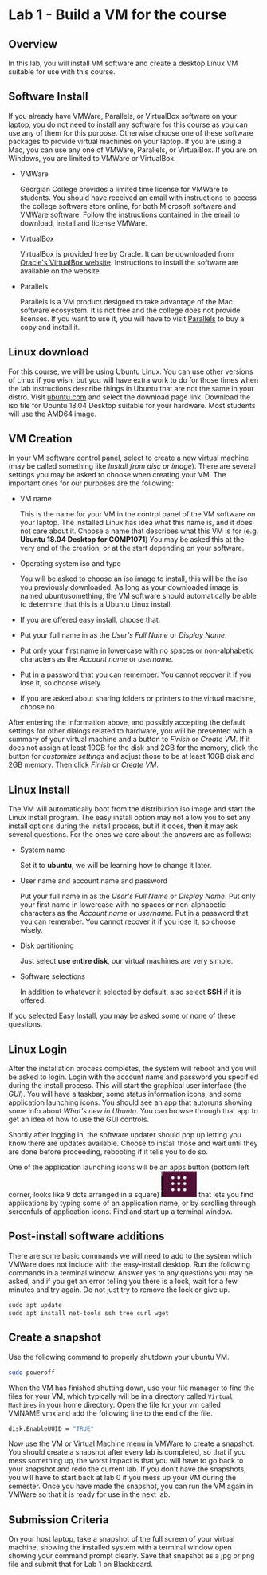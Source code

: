# Lab 1 - Build a VM for the course

## Overview

In this lab, you will install VM software and create a desktop Linux VM suitable for use with this course.

## Software Install

If you already have VMWare, Parallels, or VirtualBox software on your laptop, you do not need to install any software for this course as you can use any of them for this purpose.
Otherwise choose one of these software packages to provide virtual machines on your laptop. If you are using a Mac, you can use any one of VMWare, Parallels, or VirtualBox. If you are on Windows, you are limited to VMWare or VirtualBox.

* VMWare

  Georgian College provides a limited time license for VMWare to students. You should have received an email with instructions to access the college software store online, for both Microsoft software and VMWare software. Follow the instructions contained in the email to download, install and license VMWare.

* VirtualBox

  VirtualBox is provided free by Oracle. It can be downloaded from [Oracle's VirtualBox website](https://www.virtualbox.org). Instructions to install the software are available on the website.

* Parallels

  Parallels is a VM product designed to take advantage of the Mac software ecosystem. It is not free and the college does not provide licenses. If you want to use it, you will have to visit [Parallels](parallels.com) to buy a copy and install it.

## Linux download
For this course, we will be using Ubuntu Linux. You can use other versions of Linux if you wish, but you will have extra work to do for those times when the lab instructions describe things in Ubuntu that are not the same in your distro.
Visit [ubuntu.com](ubuntu.com) and select the download page link. Download the iso file for Ubuntu 18.04 Desktop suitable for your hardware. Most students will use the AMD64 image.

## VM Creation
In your VM software control panel, select to create a new virtual machine (may be called something like _Install from disc or image_). There are several settings you may be asked to choose when creating your VM. The important ones for our purposes are the following:

* VM name

  This is the name for your VM in the control panel of the VM software on your laptop.
  The installed Linux has idea what this name is, and it does not care about it.
  Choose a name that describes what this VM is for (e.g. **Ubuntu 18.04 Desktop for COMP1071**)
  You may be asked this at the very end of the creation, or at the start depending on your software.
  
* Operating system iso and type
  
  You will be asked to choose an iso image to install, this will be the iso you previously downloaded.
  As long as your downloaded image is named ubuntusomething, the VM software should automatically be able to determine that this is a Ubuntu Linux install.
  
* If you are offered easy install, choose that.
* Put your full name in as the _User's Full Name_ or _Display Name_.
* Put only your first name in lowercase with no spaces or non-alphabetic characters as the _Account name_ or _username_.
* Put in a password that you can remember. You cannot recover it if you lose it, so choose wisely.
* If you are asked about sharing folders or printers to the virtual machine, choose no.

After entering the information above, and possibly accepting the default settings for other dialogs related to hardware, you will be presented with a summary of your virtual machine and a button to _Finish_ or _Create VM_. If it does not assign at least 10GB for the disk and 2GB for the memory, click the button for _customize settings_ and adjust those to be at least 10GB disk and 2GB memory. Then click _Finish_ or _Create VM_.

## Linux Install
The VM will automatically boot from the distribution iso image and start the Linux install program. The easy install option may not allow you to set any install options during the install process, but if it does, then it may ask several questions. For the ones we care about the answers are as follows:

* System name
  
  Set it to **ubuntu**, we will be learning how to change it later.
  
* User name and account name and password
  
  Put your full name in as the _User's Full Name_ or _Display Name_.
  Put only your first name in lowercase with no spaces or non-alphabetic characters as the _Account name_ or _username_.
  Put in a password that you can remember. You cannot recover it if you lose it, so choose wisely.
  
* Disk partitioning
  
  Just select **use entire disk**, our virtual machines are very simple.
  
* Software selections
  
  In addition to whatever it selected by default, also select **SSH** if it is offered.

If you selected Easy Install, you may be asked some or none of these questions.

## Linux Login
After the installation process completes, the system will reboot and you will be asked to login. Login with the account name and password you specified during the install process.
This will start the graphical user interface (the _GUI_). You will have a taskbar, some status information icons, and some application launching icons. You should see an app that autoruns showing some info about _What's new in Ubuntu_. You can browse through that app to get an idea of how to use the GUI controls.

Shortly after logging in, the software updater should pop up letting you know there are updates available. Choose to install those and wait until they are done before proceeding, rebooting if it tells you to do so.

One of the application launching icons will be an apps button (bottom left corner, looks like 9 dots arranged in a square) ![UbuntuAppsIcons](../images/UbuntuAppsIcon.png) that lets you find applications by typing some of an application name, or by scrolling through screenfuls of application icons. Find and start up a terminal window.

## Post-install software additions
There are some basic commands we will need to add to the system which VMWare does not include with the easy-install desktop. Run the following commands in a terminal window. Answer yes to any questions you may be asked, and if you get an error telling you there is a lock, wait for a few minutes and try again. Do not just try to remove the lock or give up.

```
sudo apt update
sudo apt install net-tools ssh tree curl wget
```

## Create a snapshot
Use the following command to properly shutdown your ubuntu VM.

```bash
sudo poweroff
```

When the VM has finished shutting down, use your file manager to find the files for your VM, which typically will be in a directory called `Virtual Machines` in your home directory. Open the file for your vm called VMNAME.vmx and add the following line to the end of the file.
```bash
disk.EnableUUID = "TRUE"
```

Now use the VM or Virtual Machine menu in VMWare to create a snapshot. You should create a snapshot after every lab is completed, so that if you mess something up, the worst impact is that you will have to go back to your snapshot and redo the current lab. If you don't have the snapshots, you will have to start back at lab 0 if you mess up your VM during the semester. Once you have made the snapshot, you can run the VM again in VMWare so that it is ready for use in the next lab.

## Submission Criteria
On your host laptop, take a snapshot of the full screen of your virtual machine, showing the installed system with a terminal window open showing your command prompt clearly. Save that snapshot as a jpg or png file and submit that for Lab 1 on Blackboard.
